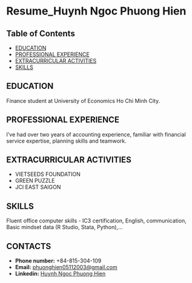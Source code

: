 # Resume_Huynh Ngoc Phuong Hien 

## Table of Contents

- [EDUCATION](#about)
- [PROFESSIONAL EXPERIENCE ](#getting_started)
- [EXTRACURRICULAR ACTIVITIES](#usage)
- [SKILLS](#skills)

## EDUCATION <a name = "about"></a>

Finance student at University of Economics Ho Chi Minh City.


## PROFESSIONAL EXPERIENCE <a name = "getting_started"></a>

I’ve had over two years of accounting experience, familiar with financial service expertise, planning skills and teamwork.



## EXTRACURRICULAR ACTIVITIES <a name = "usage"></a>

- VIETSEEDS FOUNDATION
- GREEN PUZZLE
- JCI EAST SAIGON 

## SKILLS <a name = "skills"></a>
Fluent office computer skills - IC3 certification, English, communication, Basic mindset data (R Studio, Stata, Python),...

## CONTACTS

- **Phone number:** +84-815-304-109
- **Email:** [phuonghien05112003@gmail.com](phuonghien05112003@gmail.com)
- **Linkedin:** [Huynh Ngoc Phuong Hien](https://www.linkedin.com/in/hu%E1%BB%B3nh-ng%E1%BB%8Dc-ph%C6%B0%C6%A1ng-hi%E1%BB%81n-a0959622b/)